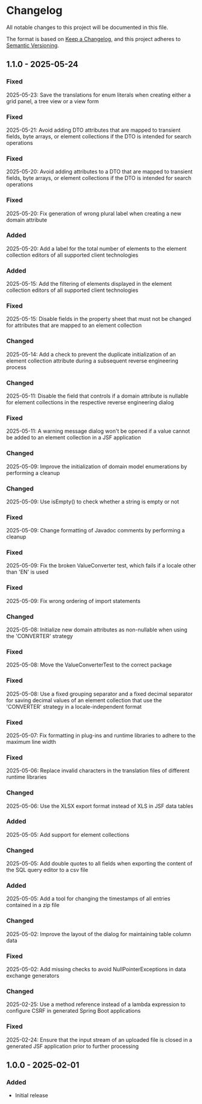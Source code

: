 # Changelog

All notable changes to this project will be documented in this file.

The format is based on [Keep a Changelog](https://keepachangelog.com/en/1.1.0/),
and this project adheres to [Semantic Versioning](https://semver.org/spec/v2.0.0.html).

## 1.1.0 - 2025-05-24
### Fixed
2025-05-23: Save the translations for enum literals when creating either a grid panel, a tree view or a view form
### Fixed
2025-05-21: Avoid adding DTO attributes that are mapped to transient fields, byte arrays, or element collections if the DTO is
            intended for search operations
### Fixed
2025-05-20: Avoid adding attributes to a DTO that are mapped to transient fields, byte arrays, or element collections if the DTO
            is intended for search operations
### Fixed
2025-05-20: Fix generation of wrong plural label when creating a new domain attribute
### Added
2025-05-20: Add a label for the total number of elements to the element collection editors of all supported client technologies
### Added
2025-05-15: Add the filtering of elements displayed in the element collection editors of all supported client technologies
### Fixed
2025-05-15: Disable fields in the property sheet that must not be changed for attributes that are mapped to an element collection
### Changed
2025-05-14: Add a check to prevent the duplicate initialization of an element collection attribute during a subsequent reverse
            engineering process
### Changed
2025-05-11: Disable the field that controls if a domain attribute is nullable for element collections in the respective reverse
            engineering dialog
### Fixed
2025-05-11: A warning message dialog won't be opened if a value cannot be added to an element collection in a JSF application
### Changed
2025-05-09: Improve the initialization of domain model enumerations by performing a cleanup
### Changed
2025-05-09: Use isEmpty() to check whether a string is empty or not
### Fixed
2025-05-09: Change formatting of Javadoc comments by performing a cleanup
### Fixed
2025-05-09: Fix the broken ValueConverter test, which fails if a locale other than 'EN' is used
### Fixed
2025-05-09: Fix wrong ordering of import statements
### Changed
2025-05-08: Initialize new domain attributes as non-nullable when using the 'CONVERTER' strategy
### Fixed
2025-05-08: Move the ValueConverterTest to the correct package
### Fixed
2025-05-08: Use a fixed grouping separator and a fixed decimal separator for saving decimal values of an element collection that
            use the 'CONVERTER' strategy in a locale-independent format
### Fixed
2025-05-07: Fix formatting in plug-ins and runtime libraries to adhere to the maximum line width
### Fixed
2025-05-06: Replace invalid characters in the translation files of different runtime libraries
### Changed
2025-05-06: Use the XLSX export format instead of XLS in JSF data tables
### Added
2025-05-05: Add support for element collections
### Changed
2025-05-05: Add double quotes to all fields when exporting the content of the SQL query editor to a csv file
### Added
2025-05-05: Add a tool for changing the timestamps of all entries contained in a zip file
### Changed
2025-05-02: Improve the layout of the dialog for maintaining table column data
### Fixed
2025-05-02: Add missing checks to avoid NullPointerExceptions in data exchange generators
### Changed
2025-02-25: Use a method reference instead of a lambda expression to configure CSRF in generated Spring Boot applications
### Fixed
2025-02-24: Ensure that the input stream of an uploaded file is closed in a generated JSF application prior to further processing

## 1.0.0 - 2025-02-01
### Added
- Initial release
